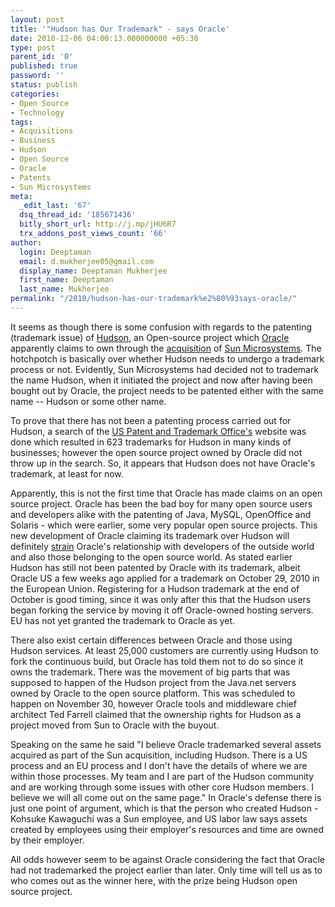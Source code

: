 ```yaml
---
layout: post
title: '"Hudson has Our Trademark" - says Oracle'
date: 2010-12-06 04:00:13.000000000 +05:30
type: post
parent_id: '0'
published: true
password: ''
status: publish
categories:
- Open Source
- Technology
tags:
- Acquisitions
- Business
- Hudson
- Open Source
- Oracle
- Patents
- Sun Microsystems
meta:
  _edit_last: '67'
  dsq_thread_id: '185671436'
  bitly_short_url: http://j.mp/jHU6R7
  trx_addons_post_views_count: '66'
author:
  login: Deeptaman
  email: d.mukherjee05@gmail.com
  display_name: Deeptaman Mukherjee
  first_name: Deeptaman
  last_name: Mukherjee
permalink: "/2010/hudson-has-our-trademark%e2%80%93says-oracle/"
---
```

<p>It seems as though there is some confusion with regards to the patenting (trademark issue) of <a href="http://wiki.hudson-ci.org/">Hudson</a>, an Open-source project which <a href="http://www.oracle.com/">Oracle</a> apparently claims to own through the <a href="http://news.cnet.com/8301-30685_3-20000019-264.html">acquisition</a> of <a href="http://en.wikipedia.org/wiki/Sun_Microsystems">Sun Microsystems</a>. The hotchpotch is basically over whether Hudson needs to undergo a trademark process or not. Evidently, Sun Microsystems had decided not to trademark the name Hudson, when it initiated the project and now after having been bought out by Oracle, the project needs to be patented either with the same name -- Hudson or some other name.</p>
<p>To prove that there has not been a patenting process carried out for Hudson, a search of the <a href="http://www.uspto.gov/">US Patent and Trademark Office's</a> website was done which resulted in 623 trademarks for Hudson in many kinds of businesses; however the open source project owned by Oracle did not throw up in the search. So, it appears that Hudson does not have Oracle's trademark, at least for now.</p>

<p>Apparently, this is not the first time that Oracle has made claims on an open source project. Oracle has been the bad boy for many open source users and developers alike with the patenting of Java, MySQL, OpenOffice and Solaris - which were earlier, some very popular open source projects. This new development of Oracle claiming its trademark over Hudson will definitely <a href="http://no.reddit.com/r/programming/comments/edwwu/here_we_go_again_oracle_and_developer_community/">strain</a> Oracle's relationship with developers of the outside world and also those belonging to the open source world. As stated earlier Hudson has still not been patented by Oracle with its trademark, albeit Oracle US a few weeks ago applied for a trademark on October 29, 2010 in the European Union. Registering for a Hudson trademark at the end of October is good timing, since it was only after this that the Hudson users began forking the service by moving it off Oracle-owned hosting servers. EU has not yet granted the trademark to Oracle as yet. </p>
<p>There also exist certain differences between Oracle and those using Hudson services. At least 25,000 customers are currently using Hudson to fork the continuous build, but Oracle has told them not to do so since it owns the trademark. There was the movement of big parts that was supposed to happen of the Hudson project from the Java.net servers owned by Oracle to the open source platform. This was scheduled to happen on November 30, however Oracle tools and middleware chief architect Ted Farrell claimed that the ownership rights for Hudson as a project moved from Sun to Oracle with the buyout. </p>
<p>Speaking on the same he said "I believe Oracle trademarked several assets acquired as part of the Sun acquisition, including Hudson. There is a US process and an EU process and I don't have the details of where we are within those processes. My team and I are part of the Hudson community and are working through some issues with other core Hudson members. I believe we will all come out on the same page." In Oracle's defense there is just one point of argument, which is that the person who created Hudson - Kohsuke Kawaguchi was a Sun employee, and  US labor law says assets created by employees using their employer's resources and time are owned by their employer.</p>
<p>All odds however seem to be against Oracle considering the fact that Oracle had not trademarked the project earlier than later. Only time will tell us as to who comes out as the winner here, with the prize being Hudson open source project.</p>

